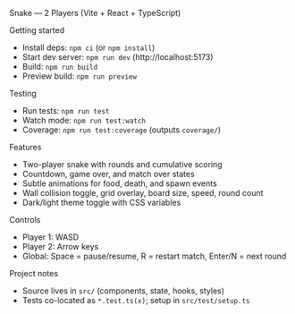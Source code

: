 Snake — 2 Players (Vite + React + TypeScript)

Getting started
- Install deps: `npm ci` (or `npm install`)
- Start dev server: `npm run dev` (http://localhost:5173)
- Build: `npm run build`
- Preview build: `npm run preview`

Testing
- Run tests: `npm run test`
- Watch mode: `npm run test:watch`
- Coverage: `npm run test:coverage` (outputs `coverage/`)

Features
- Two-player snake with rounds and cumulative scoring
- Countdown, game over, and match over states
- Subtle animations for food, death, and spawn events
- Wall collision toggle, grid overlay, board size, speed, round count
- Dark/light theme toggle with CSS variables

Controls
- Player 1: WASD
- Player 2: Arrow keys
- Global: Space = pause/resume, R = restart match, Enter/N = next round

Project notes
- Source lives in `src/` (components, state, hooks, styles)
- Tests co-located as `*.test.ts(x)`; setup in `src/test/setup.ts`

